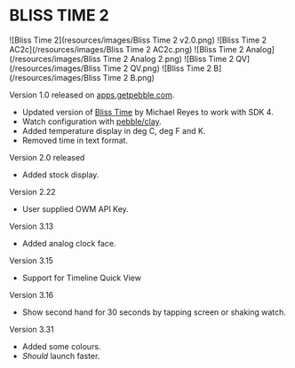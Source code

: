 # BLISS TIME 2

![Bliss Time 2](resources/images/Bliss Time 2 v2.0.png) ![Bliss Time 2 AC2c](/resources/images/Bliss Time 2 AC2c.png) ![Bliss Time 2 Analog](/resources/images/Bliss Time 2 Analog 2.png) ![Bliss Time 2 QV](/resources/images/Bliss Time 2 QV.png) ![Bliss Time 2 B](/resources/images/Bliss Time 2 B.png)

Version 1.0 released on [apps.getpebble.com](https://apps.getpebble.com/applications/57e354773095e3ed49000004).

* Updated version of [Bliss Time](https://github.com/michaelbreyes/BlissTime) by Michael Reyes to work with SDK 4.
* Watch configuration with [pebble/clay](https://github.com/pebble/clay).
* Added temperature display in deg C, deg F and K.
* Removed time in text format.

Version 2.0 released

* Added stock display.

Version 2.22

* User supplied OWM API Key.

Version 3.13

* Added analog clock face.

Version 3.15

* Support for Timeline Quick View

Version 3.16

* Show second hand for 30 seconds by tapping screen or shaking watch.

Version 3.31

* Added some colours.
* _Should_ launch faster.

